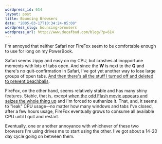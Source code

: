 ```yaml
--- 
wordpress_id: 614
layout: post
title: Bouncing Browsers
date: "2005-03-17T10:34:24-05:00"
wordpress_slug: bouncing-browsers
wordpress_url: http://www.decafbad.com/blog/?p=614
---
```

I'm annoyed that neither Safari nor FireFox seem to be comfortable enough to use for long on my PowerBook.  

  Safari seems zippy and easy on my CPU, but crashes at inopportune moments with lots of tabs open.  And since the **W** is next to the **Q** and there's no quit-confirmation in Safari, I've got yet another way to lose large groups of open tabs.  [And then there's all the stuff I turned off and deleted to prevent beachballs][beach].
  
  [beach]:http://www.statusq.org/archives/2005/02/20/608/
  
  FireFox, on the other hand, seems relatively stable and has many shiny features.  Stable, that is, except [when the odd Flash movie appears and seizes the whole thing up][flash] and I'm forced to euthanize it.  That, and, it seems to "leak" CPU usage--no matter how many windows and tabs I've closed, after a few hours usage, FireFox eventually grows to consume all available CPU until I quit and restart.
  
[flash]:http://george.hotelling.net/90percent/os_x/firefox_flash_and_os_x.php

  Eventually, one or another annoyance with whichever of these two browsers I'm using drives me to start using the other.  I've got about a 14-20 day cycle going on between them.

